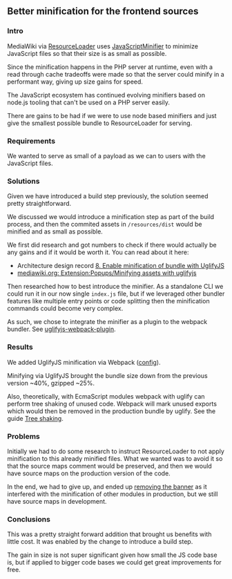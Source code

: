 ## Better minification for the frontend sources

### Intro

MediaWiki via [ResourceLoader][rl-min] uses [JavaScriptMinifier][] to minimize
JavaScript files so that their size is as small as possible.

Since the minification happens in the PHP server at runtime, even with a read
through cache tradeoffs were made so that the server could minify in
a performant way, giving up size gains for speed.

The JavaScript ecosystem has continued evolving minifiers based on node.js
tooling that can't be used on a PHP server easily.

There are gains to be had if we were to use node based minifiers and just give
the smallest possible bundle to ResourceLoader for serving.

### Requirements

We wanted to serve as small of a payload as we can to users with the JavaScript
files.

### Solutions

Given we have introduced a build step previously, the solution seemed pretty
straightforward.

We discussed we would introduce a minification step as part of the build
process, and then the commited assets in `/resources/dist` would be minified and
as small as possible.

We first did research and got numbers to check if there would actually be any
gains and if it would be worth it. You can read about it here:

* Architecture design record [8. Enable minification of bundle with
  UglifyJS][adr-8]
* [mediawiki.org: Extension:Popups/Minifying assets with uglifyjs][mw-min]

Then researched how to best introduce the minifier. As a standalone CLI we could
run it in our now single `index.js` file, but if we leveraged other bundler
features like multiple entry points or code splitting then the minification
commands could become very complex.

As such, we chose to integrate the minifier as a plugin to the webpack bundler.
See [uglifyjs-webpack-plugin][].

### Results

We added UglifyJS minification via Webpack ([config][wp-config]).

Minifying via UglifyJS brought the bundle size down from the previous version
~40%, gzipped ~25%.

Also, theoretically, with EcmaScript modules webpack with uglify can perform
tree shaking of unused code. Webpack will mark unused exports which would then
be removed in the production bundle by uglify. See the guide [Tree
shaking][tree-shaking].

### Problems

Initially we had to do some research to instruct ResourceLoader to not apply
minification to this already minified files. What we wanted was to avoid it so
that the source maps comment would be preserved, and then we would have source
maps on the production version of the code.

In the end, we had to give up, and ended up [removing the banner][remove-banner]
as it interfered with the minification of other modules in production, but we
still have source maps in development.

### Conclusions

This was a pretty straight forward addition that brought us benefits with little
cost. It was enabled by the change to introduce a build step.

The gain in size is not super significant given how small the JS code base is,
but if applied to bigger code bases we could get great improvements for free.

[rl-min]: https://www.mediawiki.org/wiki/ResourceLoader/Features#Minification
[javascriptminifier]: https://www.mediawiki.org/wiki/ResourceLoader/Features#JavaScriptMinifier
[uglify-js]: https://github.com/mishoo/UglifyJS2
[adr-8]: https://github.com/wikimedia/mediawiki-extensions-Popups/blob/2ddf8a96d8df27d6b5e8b4dd8ef33581951db9fe/doc/adr/0008-enable-minification-of-bundle-with-uglifyjs.md
[mw-min]: https://www.mediawiki.org/wiki/Extension:Popups/Minifying_assets_with_uglifyjs
[wp-config]: https://github.com/wikimedia/mediawiki-extensions-Popups/blob/2ddf8a96d8df27d6b5e8b4dd8ef33581951db9fe/webpack.config.js#L50-L71
[uglifyjs-webpack-plugin]: https://webpack.js.org/plugins/uglifyjs-webpack-plugin/
[tree-shaking]: https://webpack.js.org/guides/tree-shaking/#minify-the-output
[remove-banner]: https://github.com/wikimedia/mediawiki-extensions-Popups/commit/14e78466b234f0cfc700e415b65ffa3a2ca05ac7
